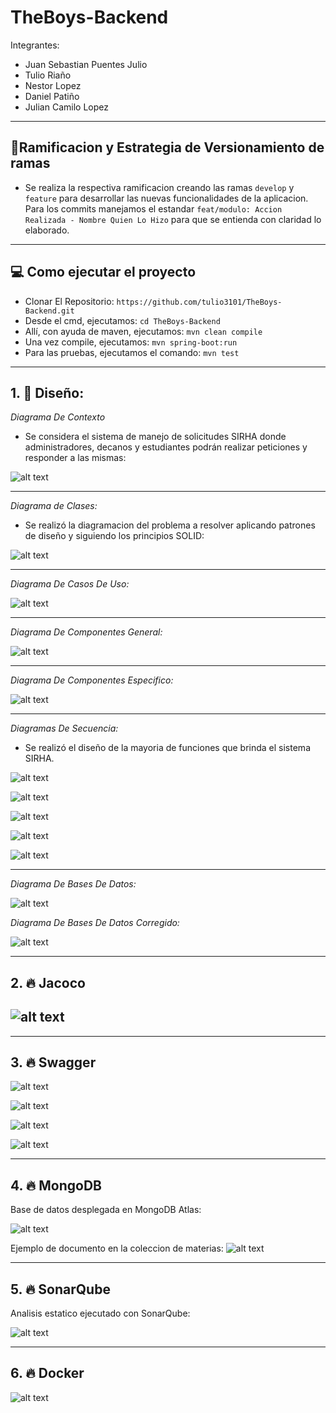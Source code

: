 # TheBoys-Backend

Integrantes:

- Juan Sebastian Puentes Julio
- Tulio Riaño
- Nestor Lopez
- Daniel Patiño
- Julian Camilo Lopez

---

## 🌲Ramificacion y Estrategia de Versionamiento de ramas

- Se realiza la respectiva ramificacion creando las ramas `develop` y `feature` para desarrollar las nuevas funcionalidades de la aplicacion. Para los commits manejamos el estandar `feat/modulo: Accion Realizada - Nombre Quien Lo Hizo` para que se entienda con claridad lo elaborado.

---

## 💻 **Como ejecutar el proyecto**

- Clonar El Repositorio: `https://github.com/tulio3101/TheBoys-Backend.git`
- Desde el cmd, ejecutamos: `cd TheBoys-Backend`
- Allí, con ayuda de maven, ejecutamos: `mvn clean compile`
- Una vez compile, ejecutamos: `mvn spring-boot:run`
- Para las pruebas, ejecutamos el comando: `mvn test`

---

## 1. 🎨 **Diseño**:

_Diagrama De Contexto_

- Se considera el sistema de manejo de solicitudes SIRHA donde administradores, decanos y estudiantes podrán realizar peticiones y responder a las mismas:

![alt text](docs/imagenes/contexto.png)

---

_Diagrama de Clases:_

- Se realizó la diagramacion del problema a resolver aplicando patrones de diseño y siguiendo los principios SOLID:

![alt text](docs/imagenes/clasesCORREGIDO.png)

---

_Diagrama De Casos De Uso:_

![alt text](docs/imagenes/bmbRDnJdKAkAAAAASUVORK5CYII.png)

---

_Diagrama De Componentes General:_

![alt text](docs/imagenes/generalCORREGIDO.png)

---

_Diagrama De Componentes Especifico:_

![alt text](docs/imagenes/DiagramaComponentesEspecifico.png)

---

_Diagramas De Secuencia:_

- Se realizó el diseño de la mayoria de funciones que brinda el sistema SIRHA.

![alt text](docs/imagenes/secuencia1.png)

![alt text](docs/imagenes/secuencia2.png)

![alt text](docs/imagenes/secuencia3.png)

![alt text](docs/imagenes/secuencia4.png)

![alt text](docs/imagenes/secuencia5.png)

---

_Diagrama De Bases De Datos:_

![alt text](docs/imagenes/AZgfNLy8nCBpAAAAAElFTkSuQmCC.png)

_Diagrama De Bases De Datos Corregido:_

![alt text](docs/imagenes/BaseDeDatosCorregido.png)

---

## 2. 🔥 **Jacoco**

## ![alt text](docs/imagenes/jacocoCORREGIDO.png)

---

## 3. 🔥 **Swagger**

![alt text](docs/imagenes/swaggeer.png)

![alt text](docs/imagenes/SWAGGER1.png)

![alt text](docs/imagenes/SWAGGER2.png)

![alt text](docs/imagenes/SWAGGER3.png)

---

## 4. 🔥 **MongoDB**

Base de datos desplegada en MongoDB Atlas:

![alt text](docs/imagenes/MongoCompass.png)

Ejemplo de documento en la coleccion de materias:
![alt text](docs/imagenes/Subjects.png)

---

## 5. 🔥 **SonarQube**

Analisis estatico ejecutado con SonarQube:

![alt text](docs/imagenes/AnalisisSonarQube.png)

---

## 6. 🔥 **Docker**

![alt text](docs/imagenes/docker.png)
